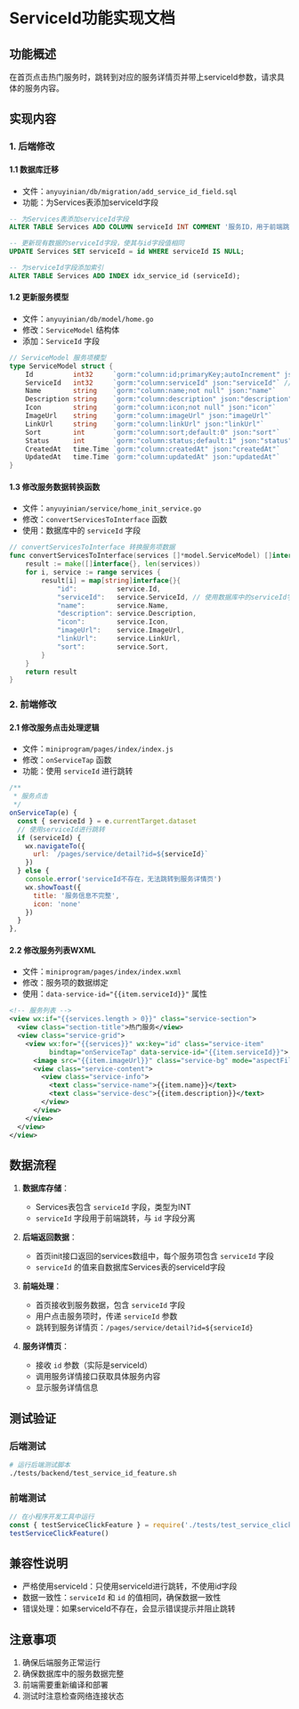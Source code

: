 # ServiceId功能实现文档

## 功能概述

在首页点击热门服务时，跳转到对应的服务详情页并带上serviceId参数，请求具体的服务内容。

## 实现内容

### 1. 后端修改

#### 1.1 数据库迁移
- 文件：`anyuyinian/db/migration/add_service_id_field.sql`
- 功能：为Services表添加serviceId字段

```sql
-- 为Services表添加serviceId字段
ALTER TABLE Services ADD COLUMN serviceId INT COMMENT '服务ID，用于前端跳转' AFTER id;

-- 更新现有数据的serviceId字段，使其与id字段值相同
UPDATE Services SET serviceId = id WHERE serviceId IS NULL;

-- 为serviceId字段添加索引
ALTER TABLE Services ADD INDEX idx_service_id (serviceId);
```

#### 1.2 更新服务模型
- 文件：`anyuyinian/db/model/home.go`
- 修改：`ServiceModel` 结构体
- 添加：`ServiceId` 字段

```go
// ServiceModel 服务项模型
type ServiceModel struct {
	Id          int32     `gorm:"column:id;primaryKey;autoIncrement" json:"id"`
	ServiceId   int32     `gorm:"column:serviceId" json:"serviceId"` // 服务ID，用于前端跳转
	Name        string    `gorm:"column:name;not null" json:"name"`
	Description string    `gorm:"column:description" json:"description"`
	Icon        string    `gorm:"column:icon;not null" json:"icon"`
	ImageUrl    string    `gorm:"column:imageUrl" json:"imageUrl"`
	LinkUrl     string    `gorm:"column:linkUrl" json:"linkUrl"`
	Sort        int       `gorm:"column:sort;default:0" json:"sort"`
	Status      int       `gorm:"column:status;default:1" json:"status"` // 1-启用，0-禁用
	CreatedAt   time.Time `gorm:"column:createdAt" json:"createdAt"`
	UpdatedAt   time.Time `gorm:"column:updatedAt" json:"updatedAt"`
}
```

#### 1.3 修改服务数据转换函数
- 文件：`anyuyinian/service/home_init_service.go`
- 修改：`convertServicesToInterface` 函数
- 使用：数据库中的 `serviceId` 字段

```go
// convertServicesToInterface 转换服务项数据
func convertServicesToInterface(services []*model.ServiceModel) []interface{} {
	result := make([]interface{}, len(services))
	for i, service := range services {
		result[i] = map[string]interface{}{
			"id":          service.Id,
			"serviceId":   service.ServiceId, // 使用数据库中的serviceId字段
			"name":        service.Name,
			"description": service.Description,
			"icon":        service.Icon,
			"imageUrl":    service.ImageUrl,
			"linkUrl":     service.LinkUrl,
			"sort":        service.Sort,
		}
	}
	return result
}
```

### 2. 前端修改

#### 2.1 修改服务点击处理逻辑
- 文件：`miniprogram/pages/index/index.js`
- 修改：`onServiceTap` 函数
- 功能：使用 `serviceId` 进行跳转

```javascript
/**
 * 服务点击
 */
onServiceTap(e) {
  const { serviceId } = e.currentTarget.dataset
  // 使用serviceId进行跳转
  if (serviceId) {
    wx.navigateTo({
      url: `/pages/service/detail?id=${serviceId}`
    })
  } else {
    console.error('serviceId不存在，无法跳转到服务详情页')
    wx.showToast({
      title: '服务信息不完整',
      icon: 'none'
    })
  }
},
```

#### 2.2 修改服务列表WXML
- 文件：`miniprogram/pages/index/index.wxml`
- 修改：服务项的数据绑定
- 使用：`data-service-id="{{item.serviceId}}"` 属性

```xml
<!-- 服务列表 -->
<view wx:if="{{services.length > 0}}" class="service-section">
  <view class="section-title">热门服务</view>
  <view class="service-grid">
    <view wx:for="{{services}}" wx:key="id" class="service-item"
          bindtap="onServiceTap" data-service-id="{{item.serviceId}}">
      <image src="{{item.imageUrl}}" class="service-bg" mode="aspectFill" />
      <view class="service-content">
        <view class="service-info">
          <text class="service-name">{{item.name}}</text>
          <text class="service-desc">{{item.description}}</text>
        </view>
      </view>
    </view>
  </view>
</view>
```

## 数据流程

1. **数据库存储**：
   - Services表包含 `serviceId` 字段，类型为INT
   - `serviceId` 字段用于前端跳转，与 `id` 字段分离

2. **后端返回数据**：
   - 首页init接口返回的services数组中，每个服务项包含 `serviceId` 字段
   - `serviceId` 的值来自数据库Services表的serviceId字段

3. **前端处理**：
   - 首页接收到服务数据，包含 `serviceId` 字段
   - 用户点击服务项时，传递 `serviceId` 参数
   - 跳转到服务详情页：`/pages/service/detail?id=${serviceId}`

4. **服务详情页**：
   - 接收 `id` 参数（实际是serviceId）
   - 调用服务详情接口获取具体服务内容
   - 显示服务详情信息

## 测试验证

### 后端测试
```bash
# 运行后端测试脚本
./tests/backend/test_service_id_feature.sh
```

### 前端测试
```javascript
// 在小程序开发工具中运行
const { testServiceClickFeature } = require('./tests/test_service_click.js')
testServiceClickFeature()
```

## 兼容性说明

- 严格使用serviceId：只使用serviceId进行跳转，不使用id字段
- 数据一致性：`serviceId` 和 `id` 的值相同，确保数据一致性
- 错误处理：如果serviceId不存在，会显示错误提示并阻止跳转

## 注意事项

1. 确保后端服务正常运行
2. 确保数据库中的服务数据完整
3. 前端需要重新编译和部署
4. 测试时注意检查网络连接状态 
